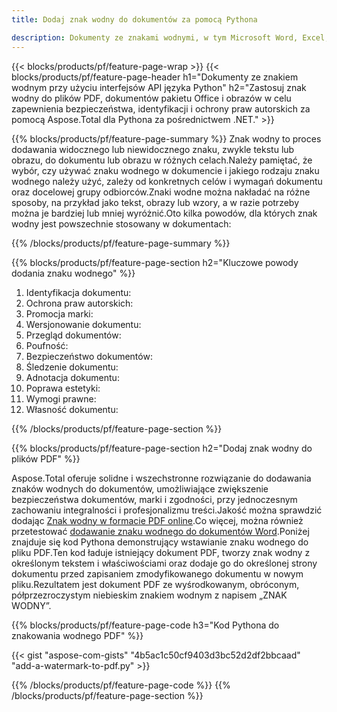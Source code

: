 ```yaml
---
title: Dodaj znak wodny do dokumentów za pomocą Pythona

description: Dokumenty ze znakami wodnymi, w tym Microsoft Word, Excel, PowerPoint, PDF i obrazy, za pośrednictwem aplikacji w języku Python.Dodaj dowolny tekst lub znak wodny obrazu online za pośrednictwem aplikacji.
---
```


{{< blocks/products/pf/feature-page-wrap >}}
{{< blocks/products/pf/feature-page-header h1="Dokumenty ze znakiem wodnym przy użyciu interfejsów API języka Python" h2="Zastosuj znak wodny do plików PDF, dokumentów pakietu Office i obrazów w celu zapewnienia bezpieczeństwa, identyfikacji i ochrony praw autorskich za pomocą Aspose.Total dla Pythona za pośrednictwem .NET." >}}

{{% blocks/products/pf/feature-page-summary %}}
Znak wodny to proces dodawania widocznego lub niewidocznego znaku, zwykle tekstu lub obrazu, do dokumentu lub obrazu w różnych celach.Należy pamiętać, że wybór, czy używać znaku wodnego w dokumencie i jakiego rodzaju znaku wodnego należy użyć, zależy od konkretnych celów i wymagań dokumentu oraz docelowej grupy odbiorców.Znaki wodne można nakładać na różne sposoby, na przykład jako tekst, obrazy lub wzory, a w razie potrzeby można je bardziej lub mniej wyróżnić.Oto kilka powodów, dla których znak wodny jest powszechnie stosowany w dokumentach:

{{% /blocks/products/pf/feature-page-summary  %}}

{{% blocks/products/pf/feature-page-section  h2="Kluczowe powody dodania znaku wodnego" %}}

1. Identyfikacja dokumentu:
1. Ochrona praw autorskich:
1. Promocja marki:
1. Wersjonowanie dokumentu:
1. Przegląd dokumentów:
1. Poufność:
1. Bezpieczeństwo dokumentów:
1. Śledzenie dokumentu:
1. Adnotacja dokumentu:
1. Poprawa estetyki:
1. Wymogi prawne:
1. Własność dokumentu:

{{% /blocks/products/pf/feature-page-section %}}

{{% blocks/products/pf/feature-page-section  h2="Dodaj znak wodny do plików PDF" %}}

Aspose.Total oferuje solidne i wszechstronne rozwiązanie do dodawania znaków wodnych do dokumentów, umożliwiające zwiększenie bezpieczeństwa dokumentów, marki i zgodności, przy jednoczesnym zachowaniu integralności i profesjonalizmu treści.Jakość można sprawdzić dodając [Znak wodny w formacie PDF online](https://products.aspose.com/total/python-net/watermark/pdf/).Co więcej, można również przetestować [dodawanie znaku wodnego do dokumentów Word](https://products.aspose.com/total/python-net/watermark/word/).Poniżej znajduje się kod Pythona demonstrujący wstawianie znaku wodnego do pliku PDF.Ten kod ładuje istniejący dokument PDF, tworzy znak wodny z określonym tekstem i właściwościami oraz dodaje go do określonej strony dokumentu przed zapisaniem zmodyfikowanego dokumentu w nowym pliku.Rezultatem jest dokument PDF ze wyśrodkowanym, obróconym, półprzezroczystym niebieskim znakiem wodnym z napisem „ZNAK WODNY”.

{{% blocks/products/pf/feature-page-code h3="Kod Pythona do znakowania wodnego PDF" %}}

{{< gist "aspose-com-gists" "4b5ac1c50cf9403d3bc52d2df2bbcaad" "add-a-watermark-to-pdf.py" >}}

{{% /blocks/products/pf/feature-page-code  %}}
{{% /blocks/products/pf/feature-page-section %}}